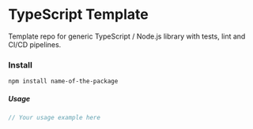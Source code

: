 # TypeScript Template

Template repo for generic TypeScript / Node.js library with tests, lint and CI/CD pipelines.

### Install

`npm install name-of-the-package`

##### Usage

```javascript
// Your usage example here
```